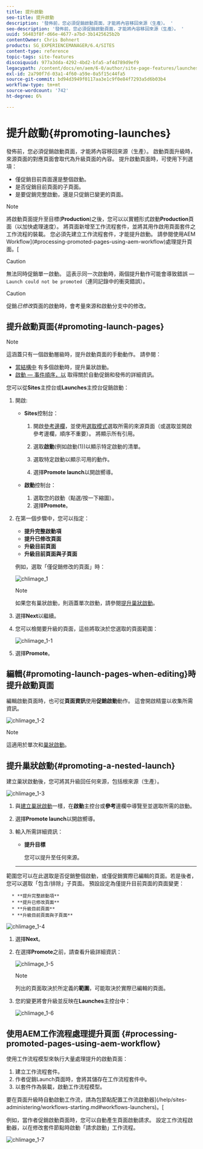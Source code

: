 ```yaml
---
title: 提升啟動
seo-title: 提升啟動
description: '發佈前，您必須促銷啟動頁面，才能將內容移回來源（生產）。 '
seo-description: '發佈前，您必須促銷啟動頁面，才能將內容移回來源（生產）。 '
uuid: 56483f8f-d66e-4677-a7bd-3b1425625b2b
contentOwner: Chris Bohnert
products: SG_EXPERIENCEMANAGER/6.4/SITES
content-type: reference
topic-tags: site-features
discoiquuid: 977a3dda-4292-4bd2-bfa5-af4d789d9ef9
legacypath: /content/docs/en/aem/6-0/author/site-page-features/launches
exl-id: 2a790f7d-03a1-4f60-a59e-0a5f15c44fa5
source-git-commit: bd94d3949f0117aa3e1c9f0e84f7293a5d6b03b4
workflow-type: tm+mt
source-wordcount: '742'
ht-degree: 6%

---
```


# 提升啟動{#promoting-launches}

發佈前，您必須促銷啟動頁面，才能將內容移回來源（生產）。 啟動頁面升級時，來源頁面的對應頁面會取代為升級頁面的內容。 提升啟動頁面時，可使用下列選項：

* 僅促銷目前頁面還是整個啟動。
* 是否促銷目前頁面的子頁面。
* 是要促銷完整啟動，還是只促銷已變更的頁面。

>[!NOTE]
>
>將啟動頁面提升至目標(**Production**)之後，您可以以實體形式啟動&#x200B;**Production**&#x200B;頁面（以加快處理速度）。 將頁面新增至工作流程套件，並將其用作啟用頁面套件之工作流程的裝載。 您必須先建立工作流程套件，才能提升啟動。 請參閱使用AEM Workflow](#processing-promoted-pages-using-aem-workflow)處理提升頁面。[

>[!CAUTION]
>
>無法同時促銷單一啟動。 這表示同一次啟動時，兩個提升動作可能會導致錯誤 — `Launch could not be promoted`（連同記錄中的衝突錯誤）。

>[!CAUTION]
>
>促銷&#x200B;*已修改*&#x200B;頁面的啟動時，會考量來源和啟動分支中的修改。

## 提升啟動頁面{#promoting-launch-pages}

>[!NOTE]
>
>這涵蓋只有一個啟動層級時，提升啟動頁面的手動動作。 請參閱：
>
>* [當結構中](#promoting-a-nested-launch) 有多個啟動時，提升巢狀啟動。
>* [啟動 — 事件順序，以](/help/sites-authoring/launches.md#launches-the-order-of-events) 取得關於自動促銷和發佈的詳細資訊。

>



您可以從&#x200B;**Sites**&#x200B;主控台或&#x200B;**Launches**&#x200B;主控台促銷啟動：

1. 開啟:

   * **Sites**&#x200B;控制台：

      1. 開啟[參考邊欄](/help/sites-authoring/author-environment-tools.md#references)，並使用[選取模式](/help/sites-authoring/basic-handling.md)選取所需的來源頁面（或選取並開啟參考邊欄，順序不重要）。 將顯示所有引用。

      1. 選取&#x200B;**啟動**(例如啟動(1))以顯示特定啟動的清單。
      1. 選取特定啟動以顯示可用的動作。
      1. 選擇&#x200B;**Promote launch**&#x200B;以開啟嚮導。
   * **啟動**&#x200B;控制台：

      1. 選取您的啟動（點選/按一下縮圖）。
      1. 選擇&#x200B;**Promote**。


1. 在第一個步驟中，您可以指定：

   * **提升完整啟動項**
   * **提升已修改頁面**
   * **升級目前頁面**
   * **升級目前頁面與子頁面**

   例如，選取「僅促銷修改的頁面」時：

   ![chlimage_1](assets/chlimage_1.png)

   >[!NOTE]
   >
   >如果您有巢狀啟動，則涵蓋單次啟動，請參閱[提升巢狀啟動](#promoting-a-nested-launch)。

1. 選擇&#x200B;**Next**&#x200B;以繼續。
1. 您可以檢閱要升級的頁面，這些將取決於您選取的頁面範圍：

   ![chlimage_1-1](assets/chlimage_1-1.png)

1. 選擇&#x200B;**Promote**。

## 編輯{#promoting-launch-pages-when-editing}時提升啟動頁面

編輯啟動頁面時，也可從&#x200B;**頁面資訊**&#x200B;使用&#x200B;**促銷啟動**&#x200B;動作。 這會開啟精靈以收集所需資訊。

![chlimage_1-2](assets/chlimage_1-2.png)

>[!NOTE]
>
>這適用於單次和[巢狀啟動](#promoting-a-nested-launch)。

## 提升巢狀啟動{#promoting-a-nested-launch}

建立巢狀啟動後，您可將其升級回任何來源，包括根來源（生產）。

![chlimage_1-3](assets/chlimage_1-3.png)

1. 與[建立巢狀啟動](/help/sites-authoring/launches-creating.md#creating-a-nested-launch)一樣，在&#x200B;**啟動**&#x200B;主控台或&#x200B;**參考**&#x200B;邊欄中導覽至並選取所需的啟動。
1. 選擇&#x200B;**Promote launch**&#x200B;以開啟嚮導。

1. 輸入所需詳細資訊：

   * **提升目標**

      您可以提升至任何來源。

   * ****
範圍您可以在此選取是否促銷整個啟動，或僅促銷實際已編輯的頁面。若是後者，您可以選取「包含/排除」子頁面。 預設設定為僅提升目前頁面的頁面變更：

      * **提升完整啟動項**
      * **提升已修改頁面**
      * **升級目前頁面**
      * **升級目前頁面與子頁面**

   ![chlimage_1-4](assets/chlimage_1-4.png)

1. 選擇&#x200B;**Next**。
1. 在選擇&#x200B;**Promote**&#x200B;之前，請查看升級詳細資訊：

   ![chlimage_1-5](assets/chlimage_1-5.png)

   >[!NOTE]
   >
   >列出的頁面取決於所定義的&#x200B;**範圍**，可能取決於實際已編輯的頁面。

1. 您的變更將會升級並反映在&#x200B;**Launches**&#x200B;主控台中：

   ![chlimage_1-6](assets/chlimage_1-6.png)

## 使用AEM工作流程處理提升頁面 {#processing-promoted-pages-using-aem-workflow}

使用工作流程模型來執行大量處理提升的啟動頁面：

1. 建立工作流程套件。
1. 作者促銷Launch頁面時，會將其儲存在工作流程套件中。
1. 以套件作為裝載，啟動工作流程模型。

要在頁面升級時自動啟動工作流，請為包節點配置工作流啟動器](/help/sites-administering/workflows-starting.md#workflows-launchers)。[

例如，當作者促銷啟動頁面時，您可以自動產生頁面啟動請求。 設定工作流程啟動器，以在修改套件節點時啟動「請求啟動」工作流程。

![chlimage_1-7](assets/chlimage_1-7.png)
